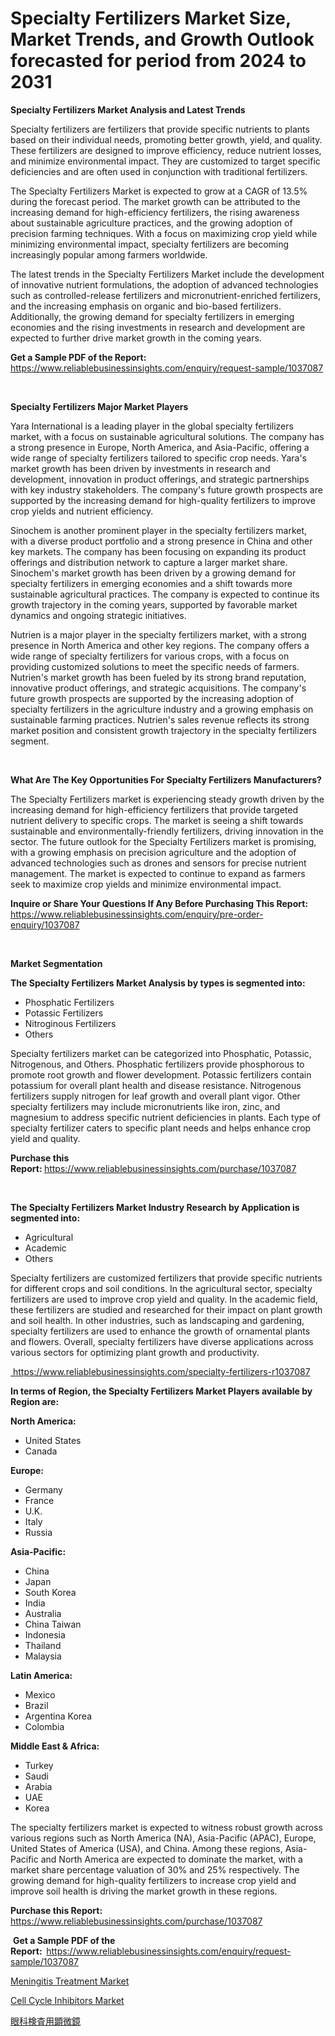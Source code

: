 <p><h1>Specialty Fertilizers Market Size, Market Trends, and Growth Outlook forecasted for period from 2024 to 2031</h1></p><p><strong>Specialty Fertilizers Market Analysis and Latest Trends</strong></p>
<p><p>Specialty fertilizers are fertilizers that provide specific nutrients to plants based on their individual needs, promoting better growth, yield, and quality. These fertilizers are designed to improve efficiency, reduce nutrient losses, and minimize environmental impact. They are customized to target specific deficiencies and are often used in conjunction with traditional fertilizers.</p><p>The Specialty Fertilizers Market is expected to grow at a CAGR of 13.5% during the forecast period. The market growth can be attributed to the increasing demand for high-efficiency fertilizers, the rising awareness about sustainable agriculture practices, and the growing adoption of precision farming techniques. With a focus on maximizing crop yield while minimizing environmental impact, specialty fertilizers are becoming increasingly popular among farmers worldwide.</p><p>The latest trends in the Specialty Fertilizers Market include the development of innovative nutrient formulations, the adoption of advanced technologies such as controlled-release fertilizers and micronutrient-enriched fertilizers, and the increasing emphasis on organic and bio-based fertilizers. Additionally, the growing demand for specialty fertilizers in emerging economies and the rising investments in research and development are expected to further drive market growth in the coming years.</p></p>
<p><strong>Get a Sample PDF of the Report:&nbsp;</strong> <a href="https://www.reliablebusinessinsights.com/enquiry/request-sample/1037087">https://www.reliablebusinessinsights.com/enquiry/request-sample/1037087</a></p>
<p>&nbsp;</p>
<p><strong>Specialty Fertilizers Major Market Players</strong></p>
<p><p>Yara International is a leading player in the global specialty fertilizers market, with a focus on sustainable agricultural solutions. The company has a strong presence in Europe, North America, and Asia-Pacific, offering a wide range of specialty fertilizers tailored to specific crop needs. Yara's market growth has been driven by investments in research and development, innovation in product offerings, and strategic partnerships with key industry stakeholders. The company's future growth prospects are supported by the increasing demand for high-quality fertilizers to improve crop yields and nutrient efficiency.</p><p>Sinochem is another prominent player in the specialty fertilizers market, with a diverse product portfolio and a strong presence in China and other key markets. The company has been focusing on expanding its product offerings and distribution network to capture a larger market share. Sinochem's market growth has been driven by a growing demand for specialty fertilizers in emerging economies and a shift towards more sustainable agricultural practices. The company is expected to continue its growth trajectory in the coming years, supported by favorable market dynamics and ongoing strategic initiatives.</p><p>Nutrien is a major player in the specialty fertilizers market, with a strong presence in North America and other key regions. The company offers a wide range of specialty fertilizers for various crops, with a focus on providing customized solutions to meet the specific needs of farmers. Nutrien's market growth has been fueled by its strong brand reputation, innovative product offerings, and strategic acquisitions. The company's future growth prospects are supported by the increasing adoption of specialty fertilizers in the agriculture industry and a growing emphasis on sustainable farming practices. Nutrien's sales revenue reflects its strong market position and consistent growth trajectory in the specialty fertilizers segment.</p></p>
<p>&nbsp;</p>
<p><strong>What Are The Key Opportunities For Specialty Fertilizers Manufacturers?</strong></p>
<p><p>The Specialty Fertilizers market is experiencing steady growth driven by the increasing demand for high-efficiency fertilizers that provide targeted nutrient delivery to specific crops. The market is seeing a shift towards sustainable and environmentally-friendly fertilizers, driving innovation in the sector. The future outlook for the Specialty Fertilizers market is promising, with a growing emphasis on precision agriculture and the adoption of advanced technologies such as drones and sensors for precise nutrient management. The market is expected to continue to expand as farmers seek to maximize crop yields and minimize environmental impact.</p></p>
<p><strong>Inquire or Share Your Questions If Any Before Purchasing This Report:</strong> <a href="https://www.reliablebusinessinsights.com/enquiry/pre-order-enquiry/1037087">https://www.reliablebusinessinsights.com/enquiry/pre-order-enquiry/1037087</a></p>
<p>&nbsp;</p>
<p><strong>Market Segmentation</strong></p>
<p><strong>The Specialty Fertilizers Market Analysis by types is segmented into:</strong></p>
<p><ul><li>Phosphatic Fertilizers</li><li>Potassic Fertilizers</li><li>Nitroginous Fertilizers</li><li>Others</li></ul></p>
<p><p>Specialty fertilizers market can be categorized into Phosphatic, Potassic, Nitrogenous, and Others. Phosphatic fertilizers provide phosphorous to promote root growth and flower development. Potassic fertilizers contain potassium for overall plant health and disease resistance. Nitrogenous fertilizers supply nitrogen for leaf growth and overall plant vigor. Other specialty fertilizers may include micronutrients like iron, zinc, and magnesium to address specific nutrient deficiencies in plants. Each type of specialty fertilizer caters to specific plant needs and helps enhance crop yield and quality.</p></p>
<p><strong>Purchase this Report:&nbsp;</strong><a href="https://www.reliablebusinessinsights.com/purchase/1037087">https://www.reliablebusinessinsights.com/purchase/1037087</a></p>
<p>&nbsp;</p>
<p><strong>The Specialty Fertilizers Market Industry Research by Application is segmented into:</strong></p>
<p><ul><li>Agricultural</li><li>Academic</li><li>Others</li></ul></p>
<p><p>Specialty fertilizers are customized fertilizers that provide specific nutrients for different crops and soil conditions. In the agricultural sector, specialty fertilizers are used to improve crop yield and quality. In the academic field, these fertilizers are studied and researched for their impact on plant growth and soil health. In other industries, such as landscaping and gardening, specialty fertilizers are used to enhance the growth of ornamental plants and flowers. Overall, specialty fertilizers have diverse applications across various sectors for optimizing plant growth and productivity.</p></p>
<p><a href="https://www.reliablebusinessinsights.com/specialty-fertilizers-r1037087">&nbsp;https://www.reliablebusinessinsights.com/specialty-fertilizers-r1037087</a></p>
<p><strong>In terms of Region, the Specialty Fertilizers Market Players available by Region are:</strong></p>
<p>
    <p> <strong> North America: </strong>
        <ul>
            <li>United States</li>
            <li>Canada</li>
        </ul>
        </p> 
    <p> <strong> Europe: </strong>
        <ul>
            <li>Germany</li>
            <li>France</li>
            <li>U.K.</li>
            <li>Italy</li>
            <li>Russia</li>
        </ul>
        </p> 
    <p> <strong> Asia-Pacific: </strong>
        <ul>
            <li>China</li>
            <li>Japan</li>
            <li>South Korea</li>
            <li>India</li>
            <li>Australia</li>
            <li>China Taiwan</li>
            <li>Indonesia</li>
            <li>Thailand</li>
            <li>Malaysia</li>
        </ul>
        </p> 
    <p> <strong> Latin America: </strong>
        <ul>
            <li>Mexico</li>
            <li>Brazil</li>
            <li>Argentina Korea</li>
            <li>Colombia</li>
        </ul>
        </p> 
    <p> <strong> Middle East & Africa: </strong>
        <ul>
            <li>Turkey</li>
            <li>Saudi</li>
            <li>Arabia</li>
            <li>UAE</li>
            <li>Korea</li>
        </ul>
    </p>
    </p>
<p><p>The specialty fertilizers market is expected to witness robust growth across various regions such as North America (NA), Asia-Pacific (APAC), Europe, United States of America (USA), and China. Among these regions, Asia-Pacific and North America are expected to dominate the market, with a market share percentage valuation of 30% and 25% respectively. The growing demand for high-quality fertilizers to increase crop yield and improve soil health is driving the market growth in these regions.</p></p>
<p><strong>Purchase this Report: </strong><a href="https://www.reliablebusinessinsights.com/purchase/1037087">https://www.reliablebusinessinsights.com/purchase/1037087</a></p>
<p>&nbsp;<strong>Get a Sample PDF of the Report:&nbsp;&nbsp;</strong><a href="https://www.reliablebusinessinsights.com/enquiry/request-sample/1037087">https://www.reliablebusinessinsights.com/enquiry/request-sample/1037087</a></p>
<p><strong></strong></p>
<p><p><a href="https://github.com/LiamDavis60/Market-Research-Report-List-1/blob/main/meningitis-treatment-market.md">Meningitis Treatment Market</a></p><p><a href="https://github.com/anwarsahrul281/Market-Research-Report-List-1/blob/main/cell-cycle-inhibitors-market.md">Cell Cycle Inhibitors Market</a></p><p><a href="https://github.com/KenyonJohns/Market-Research-Report-List-1/blob/main/3108094171537.md">眼科検査用顕微鏡</a></p></p>